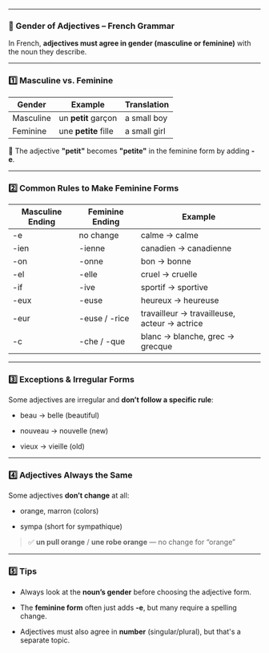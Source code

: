 
---
### 🎯 Gender of Adjectives – French Grammar

In French, **adjectives must agree in gender (masculine or feminine)** with the noun they describe.

---

### 1️⃣ Masculine vs. Feminine

|Gender|Example|Translation|
|---|---|---|
|Masculine|un **petit** garçon|a small boy|
|Feminine|une **petite** fille|a small girl|

🔁 The adjective **"petit"** becomes **"petite"** in the feminine form by adding **-e**.

---

### 2️⃣ Common Rules to Make Feminine Forms

|Masculine Ending|Feminine Ending|Example|
|---|---|---|
|-e|no change|calme → calme|
|-ien|-ienne|canadien → canadienne|
|-on|-onne|bon → bonne|
|-el|-elle|cruel → cruelle|
|-if|-ive|sportif → sportive|
|-eux|-euse|heureux → heureuse|
|-eur|-euse / -rice|travailleur → travailleuse, acteur → actrice|
|-c|-che / -que|blanc → blanche, grec → grecque|

---

### 3️⃣ Exceptions & Irregular Forms

Some adjectives are irregular and **don’t follow a specific rule**:

- beau → belle (beautiful)
    
- nouveau → nouvelle (new)
    
- vieux → vieille (old)
    

---

### 4️⃣ Adjectives Always the Same

Some adjectives **don’t change** at all:

- orange, marron (colors)
    
- sympa (short for sympathique)
    

> ✅ **un pull orange** / **une robe orange** — no change for “orange”

---

### 5️⃣ Tips

- Always look at the **noun’s gender** before choosing the adjective form.
    
- The **feminine form** often just adds **-e**, but many require a spelling change.
    
- Adjectives must also agree in **number** (singular/plural), but that's a separate topic.
    
